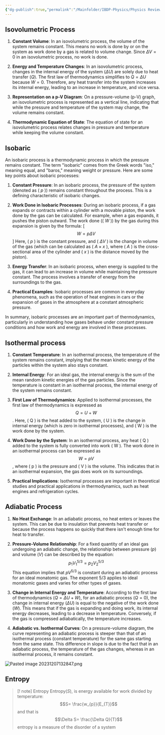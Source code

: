 ```yaml
---
{"dg-publish":true,"permalink":"/Mainfolder/IBDP-Physics/Physics Review/Thermodynamics/"}
---
```


## Isovolumetric Process
1. **Constant Volume**: In an isovolumetric process, the volume of the system remains constant. This means no work is done by or on the system as work done by a gas is related to volume change. Since $\Delta V = 0$ in an isovolumetric process, no work is done.

2. **Energy and Temperature Changes**: In an isovolumetric process, changes in the internal energy of the system ($\Delta U$) are solely due to heat transfer ($Q$). The first law of thermodynamics simplifies to $Q = \Delta U$ because $W = 0$. Therefore, any heat transfer into the system increases its internal energy, leading to an increase in temperature, and vice versa.

3. **Representation on a p-V Diagram**: On a pressure-volume (p-V) graph, an isovolumetric process is represented as a vertical line, indicating that while the pressure and temperature of the system may change, the volume remains constant.

1. **Thermodynamic Equation of State**: The equation of state for an isovolumetric process relates changes in pressure and temperature while keeping the volume constant.

## Isobaric
An isobaric process is a thermodynamic process in which the pressure remains constant. The term "isobaric" comes from the Greek words "iso," meaning equal, and "baros," meaning weight or pressure. Here are some key points about isobaric processes:

1. **Constant Pressure**: In an isobaric process, the pressure of the system (denoted as \( $p$ \)) remains constant throughout the process. This is a defining characteristic of isobaric changes.

2. **Work Done in Isobaric Processes**: During an isobaric process, if a gas expands or contracts within a cylinder with a movable piston, the work done by the gas can be calculated. For example, when a gas expands, it pushes the piston outward. The work done (\( $W$ \)) by the gas during this expansion is given by the formula:
   \[ $$W = p\Delta V$$ \]
   Here, \( $p$ \) is the constant pressure, and \( $\Delta V$ \) is the change in volume of the gas (which can be calculated as \( $A \times x$ \), where \( $A$ \) is the cross-sectional area of the cylinder and \( $x$ \) is the distance moved by the piston).

3. **Energy Transfer**: In an isobaric process, when energy is supplied to the gas, it can lead to an increase in volume while maintaining the pressure constant. The process involves a transfer of energy from the surroundings to the gas.

4. **Practical Examples**: Isobaric processes are common in everyday phenomena, such as the operation of heat engines in cars or the expansion of gases in the atmosphere at a constant atmospheric pressure.

In summary, isobaric processes are an important part of thermodynamics, particularly in understanding how gases behave under constant pressure conditions and how work and energy are involved in these processes.

## Isothermal process

1. **Constant Temperature**: In an isothermal process, the temperature of the system remains constant, implying that the mean kinetic energy of the particles within the system also stays constant.

2. **Internal Energy**: For an ideal gas, the internal energy is the sum of the mean random kinetic energies of the gas particles. Since the temperature is constant in an isothermal process, the internal energy of the system remains constant.

3. **First Law of Thermodynamics**: Applied to isothermal processes, the first law of thermodynamics is expressed as $$Q = U + W$$. Here, \( Q \) is the heat added to the system, \( U \) is the change in internal energy (which is zero in isothermal processes), and \( W \) is the work done by the system.

4. **Work Done by the System**: In an isothermal process, any heat \( Q \) added to the system is fully converted into work \( W \). The work done in an isothermal process can be expressed as $$W = pV$$, where \( p \) is the pressure and \( V \) is the volume. This indicates that in an isothermal expansion, the gas does work on its surroundings.

5. **Practical Implications**: Isothermal processes are important in theoretical studies and practical applications in thermodynamics, such as heat engines and refrigeration cycles.
## Adiabatic Process
1. **No Heat Exchange**: In an adiabatic process, no heat enters or leaves the system. This can be due to insulation that prevents heat transfer or because the process happens so quickly that there isn't enough time for heat to transfer.

2. **Pressure-Volume Relationship**: For a fixed quantity of an ideal gas undergoing an adiabatic change, the relationship between pressure ($p$) and volume ($V$) can be described by the equation:
   $$p_1V_1^{5/3} = p_2V_2^{5/3}$$
   This equation implies that $pV^{5/3}$ is constant during an adiabatic process for an ideal monatomic gas. The exponent $5/3$ applies to ideal monatomic gases and varies for other types of gases.

3. **Change in Internal Energy and Temperature**: According to the first law of thermodynamics ($Q = \Delta U + W$), for an adiabatic process ($Q = 0$), the change in internal energy ($\Delta U$) is equal to the negative of the work done ($W$). This means that if the gas is expanding and doing work, its internal energy decreases, leading to a decrease in temperature. Conversely, if the gas is compressed adiabatically, the temperature increases.

4. **Adiabatic vs. Isothermal Curves**: On a pressure-volume diagram, the curve representing an adiabatic process is steeper than that of an isothermal process (constant temperature) for the same gas starting from the same state. This difference in slope is due to the fact that in an adiabatic process, the temperature of the gas changes, whereas in an isothermal process, it remains constant.

![Pasted image 20231207132847.png](/img/user/%E9%99%84%E4%BB%B6/Pasted%20image%2020231207132847.png)

## Entropy
>[! note] Entropy
>Entropy($S$), is energy available for work divided by temperature:$$S= \frac{w_{p}}{E_{T}}$$ and that is $$\Delta S=  \frac{\Delta Q}{T}$$ entropy is a measure of the disorder of a system

